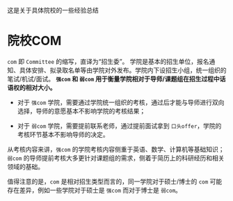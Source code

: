 这是关于具体院校的一些经验总结
# 院校COM
`com` 即 `Committee` 的缩写，直译为“招生委”。
学院是基本的招生单位，报名通知、具体安排、拟录取名单等由学院对外发布。学院内下设招生小组，统一组织的笔试/机试/面试。
**`强com` 和 `弱com` 用于衡量学院相对于导师/课题组在招生过程中话语权的相对大小。**

- 对于 `强com` 学院，需要通过学院统一组织的考核，通过后才能与导师进行双向选择，导师的意愿基本不影响学院的考核结果；

- 对于 `弱com` 学院，需要提前联系老师，通过提前面试拿到 `口头offer`，学院的考核环节基本不影响导师的决定。

从考核内容来讲，`强com` 的学院考核内容侧重于英语、数学、计算机等基础知识；`弱com` 的导师提前考核大多更针对课题组的需求，侧着于简历上的科研经历和相关领域的基础。

值得注意的是，`com` 是相对招生类型而言的，同一学院对于硕士/博士的 `com` 可能存在差异，例如一些学院对于硕士是 `强com` 而对于博士是 `弱com`。
